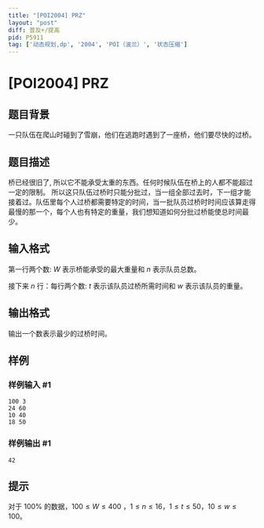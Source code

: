 ```yaml
---
title: "[POI2004] PRZ"
layout: "post"
diff: 普及+/提高
pid: P5911
tag: ['动态规划,dp', '2004', 'POI（波兰）', '状态压缩']
---
```

# [POI2004] PRZ
## 题目背景

一只队伍在爬山时碰到了雪崩，他们在逃跑时遇到了一座桥，他们要尽快的过桥。
## 题目描述

 桥已经很旧了, 所以它不能承受太重的东西。任何时候队伍在桥上的人都不能超过一定的限制。 所以这只队伍过桥时只能分批过，当一组全部过去时，下一组才能接着过。队伍里每个人过桥都需要特定的时间，当一批队员过桥时时间应该算走得最慢的那一个，每个人也有特定的重量，我们想知道如何分批过桥能使总时间最少。
## 输入格式

第一行两个数:  $W$ 表示桥能承受的最大重量和 $n$ 表示队员总数。

接下来 $n$ 行：每行两个数: $t$ 表示该队员过桥所需时间和 $w$ 表示该队员的重量。
## 输出格式

输出一个数表示最少的过桥时间。
## 样例

### 样例输入 #1
```
100 3
24 60
10 40
18 50
```
### 样例输出 #1
```
42
```
## 提示

对于 $100\%$ 的数据，$100\le W \le400$ ，$1\le n\le 16$，$1\le t\le50$，$10\le w\le100$。
